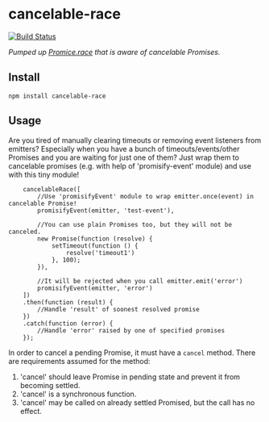 # cancelable-race
[![Build Status](https://travis-ci.org/AndreyBelym/cancelable-race.svg?branch=master)](https://travis-ci.org/AndreyBelym/cancelable-race)

*Pumped up [Promice.race](https://developer.mozilla.org/en-US/docs/Web/JavaScript/Reference/Global_Objects/Promise/race) that is aware of cancelable Promises.*

## Install
```
npm install cancelable-race
```

## Usage
Are you tired of manually clearing timeouts or removing event listeners from emitters?
Especially when you have a bunch of timeouts/events/other Promises and you are waiting for just one of them?
Just wrap them to cancelable promises (e.g. with help of 'promisify-event' module) and use with this tiny module!
```
    cancelableRace([
        //Use 'promisifyEvent' module to wrap emitter.once(event) in cancelable Promise!
        promisifyEvent(emitter, 'test-event'),

        //You can use plain Promises too, but they will not be canceled.
        new Promise(function (resolve) {
            setTimeout(function () {
                resolve('timeout1')
            }, 100);
        }),

        //It will be rejected when you call emitter.emit('error')
        promisifyEvent(emitter, 'error')
    ])
    .then(function (result) {
        //Handle 'result' of soonest resolved promise
    })
    .catch(function (error) {
        //Handle 'error' raised by one of specified promises
    });
```
In order to cancel a pending Promise, it must have a `cancel` method. There are requirements assumed for the method:
1. 'cancel' should leave Promise in pending state and prevent it from becoming settled.
2. 'cancel' is a synchronous function.
3. 'cancel' may be called on already settled Promised, but the call has no effect.
